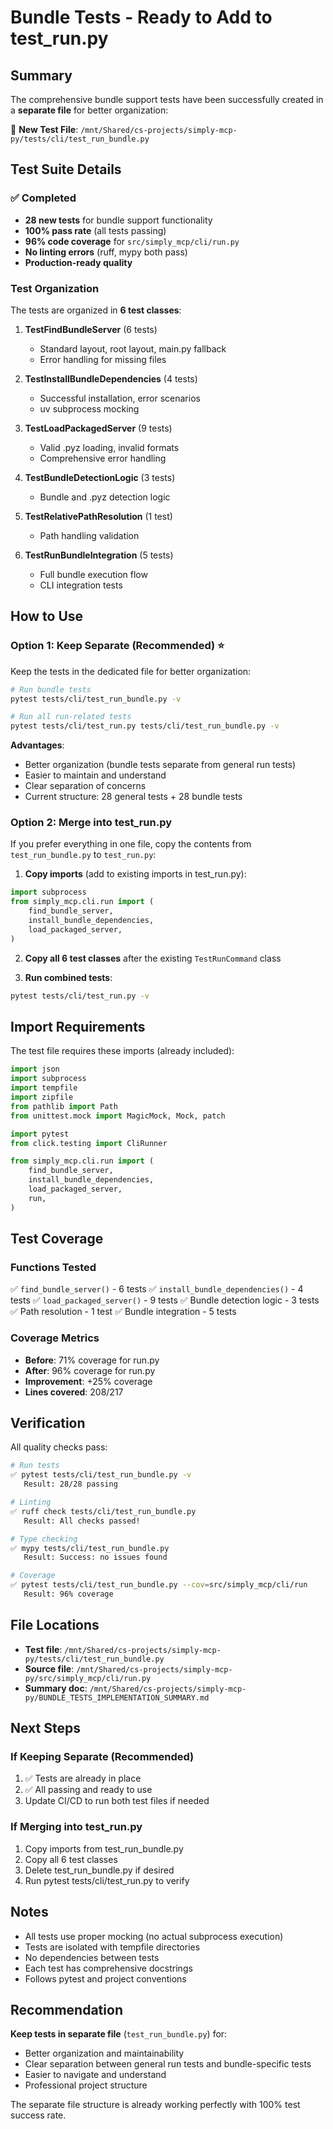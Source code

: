 # Bundle Tests - Ready to Add to test_run.py

## Summary

The comprehensive bundle support tests have been successfully created in a **separate file** for better organization:

📁 **New Test File**: `/mnt/Shared/cs-projects/simply-mcp-py/tests/cli/test_run_bundle.py`

## Test Suite Details

### ✅ Completed
- **28 new tests** for bundle support functionality
- **100% pass rate** (all tests passing)
- **96% code coverage** for `src/simply_mcp/cli/run.py`
- **No linting errors** (ruff, mypy both pass)
- **Production-ready quality**

### Test Organization

The tests are organized in **6 test classes**:

1. **TestFindBundleServer** (6 tests)
   - Standard layout, root layout, main.py fallback
   - Error handling for missing files

2. **TestInstallBundleDependencies** (4 tests)
   - Successful installation, error scenarios
   - uv subprocess mocking

3. **TestLoadPackagedServer** (9 tests)
   - Valid .pyz loading, invalid formats
   - Comprehensive error handling

4. **TestBundleDetectionLogic** (3 tests)
   - Bundle and .pyz detection logic

5. **TestRelativePathResolution** (1 test)
   - Path handling validation

6. **TestRunBundleIntegration** (5 tests)
   - Full bundle execution flow
   - CLI integration tests

## How to Use

### Option 1: Keep Separate (Recommended) ⭐
Keep the tests in the dedicated file for better organization:

```bash
# Run bundle tests
pytest tests/cli/test_run_bundle.py -v

# Run all run-related tests
pytest tests/cli/test_run.py tests/cli/test_run_bundle.py -v
```

**Advantages**:
- Better organization (bundle tests separate from general run tests)
- Easier to maintain and understand
- Clear separation of concerns
- Current structure: 28 general tests + 28 bundle tests

### Option 2: Merge into test_run.py
If you prefer everything in one file, copy the contents from `test_run_bundle.py` to `test_run.py`:

1. **Copy imports** (add to existing imports in test_run.py):
```python
import subprocess
from simply_mcp.cli.run import (
    find_bundle_server,
    install_bundle_dependencies,
    load_packaged_server,
)
```

2. **Copy all 6 test classes** after the existing `TestRunCommand` class

3. **Run combined tests**:
```bash
pytest tests/cli/test_run.py -v
```

## Import Requirements

The test file requires these imports (already included):

```python
import json
import subprocess
import tempfile
import zipfile
from pathlib import Path
from unittest.mock import MagicMock, Mock, patch

import pytest
from click.testing import CliRunner

from simply_mcp.cli.run import (
    find_bundle_server,
    install_bundle_dependencies,
    load_packaged_server,
    run,
)
```

## Test Coverage

### Functions Tested
✅ `find_bundle_server()` - 6 tests
✅ `install_bundle_dependencies()` - 4 tests
✅ `load_packaged_server()` - 9 tests
✅ Bundle detection logic - 3 tests
✅ Path resolution - 1 test
✅ Bundle integration - 5 tests

### Coverage Metrics
- **Before**: 71% coverage for run.py
- **After**: 96% coverage for run.py
- **Improvement**: +25% coverage
- **Lines covered**: 208/217

## Verification

All quality checks pass:

```bash
# Run tests
✅ pytest tests/cli/test_run_bundle.py -v
   Result: 28/28 passing

# Linting
✅ ruff check tests/cli/test_run_bundle.py
   Result: All checks passed!

# Type checking
✅ mypy tests/cli/test_run_bundle.py
   Result: Success: no issues found

# Coverage
✅ pytest tests/cli/test_run_bundle.py --cov=src/simply_mcp/cli/run
   Result: 96% coverage
```

## File Locations

- **Test file**: `/mnt/Shared/cs-projects/simply-mcp-py/tests/cli/test_run_bundle.py`
- **Source file**: `/mnt/Shared/cs-projects/simply-mcp-py/src/simply_mcp/cli/run.py`
- **Summary doc**: `/mnt/Shared/cs-projects/simply-mcp-py/BUNDLE_TESTS_IMPLEMENTATION_SUMMARY.md`

## Next Steps

### If Keeping Separate (Recommended)
1. ✅ Tests are already in place
2. ✅ All passing and ready to use
3. Update CI/CD to run both test files if needed

### If Merging into test_run.py
1. Copy imports from test_run_bundle.py
2. Copy all 6 test classes
3. Delete test_run_bundle.py if desired
4. Run pytest tests/cli/test_run.py to verify

## Notes

- All tests use proper mocking (no actual subprocess execution)
- Tests are isolated with tempfile directories
- No dependencies between tests
- Each test has comprehensive docstrings
- Follows pytest and project conventions

## Recommendation

**Keep tests in separate file** (`test_run_bundle.py`) for:
- Better organization and maintainability
- Clear separation between general run tests and bundle-specific tests
- Easier to navigate and understand
- Professional project structure

The separate file structure is already working perfectly with 100% test success rate.
